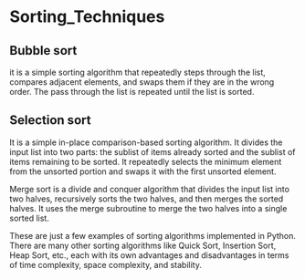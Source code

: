 # Sorting_Techniques

Bubble sort
--
it is a simple sorting algorithm that repeatedly steps through the list, compares adjacent elements, and swaps them if they are in the wrong order. 
The pass through the list is repeated until the list is sorted.

Selection sort
--
It is a simple in-place comparison-based sorting algorithm. It divides the input list into two parts: the sublist of items already sorted and the sublist of items remaining to be sorted. 
It repeatedly selects the minimum element from the unsorted portion and swaps it with the first unsorted element.

Merge sort is a divide and conquer algorithm that divides the input list into two halves, recursively sorts the two halves, and then merges the sorted halves. 
It uses the merge subroutine to merge the two halves into a single sorted list.

These are just a few examples of sorting algorithms implemented in Python. There are many other sorting algorithms like Quick Sort, Insertion Sort, Heap Sort, etc., 
each with its own advantages and disadvantages in terms of time complexity, space complexity, and stability.
